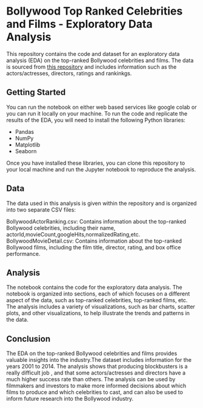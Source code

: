 # Bollywood Top Ranked Celebrities and Films - Exploratory Data Analysis
This repository contains the code and dataset for an exploratory data analysis (EDA) on the top-ranked Bollywood celebrities and films. The data is sourced from [this repository](https://github.com/calci/bollywood-movie-dataset) and includes information such as the actors/actresses, directors, ratings and rankinkgs.

## Getting Started
You can run the notebook on either web based services like google colab or you can run it locally on your machine.
To run the code and replicate the results of the EDA, you will need to install the following Python libraries:

- Pandas
- NumPy
- Matplotlib
- Seaborn

Once you have installed these libraries, you can clone this repository to your local machine and run the Jupyter notebook to reproduce the analysis.

## Data
The data used in this analysis is given within the repository and is organized into two separate CSV files:

BollywoodActorRanking.csv: Contains information about the top-ranked Bollywood celebrities, including their name, actorId,movieCount,googleHits,normalizedRating,etc.
BollywoodMovieDetail.csv: Contains information about the top-ranked Bollywood films, including the film title, director, rating, and box office performance.

## Analysis
The notebook contains the code for the exploratory data analysis. The notebook is organized into sections, each of which focuses on a different aspect of the data, such as top-ranked celebrities, top-ranked films, etc. The analysis includes a variety of visualizations, such as bar charts, scatter plots, and other visualizations, to help illustrate the trends and patterns in the data.

## Conclusion
The EDA on the top-ranked Bollywood celebrities and films provides valuable insights into the industry.The dataset includes information for the years 2001 to 2014. The analysis shows that producing blockbusters is a really difficult job , and that some actors/actresses and directors have a much higher success rate than others. The analysis can be used by filmmakers and investors to make more informed decisions about which films to produce and which celebrities to cast, and can also be used to inform future research into the Bollywood industry.
